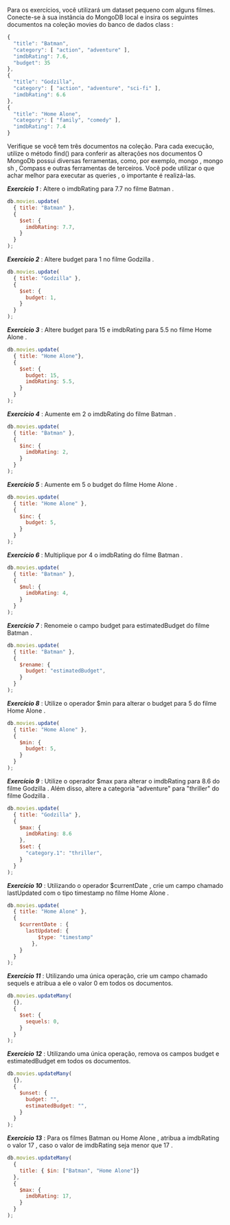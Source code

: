 Para os exercícios, você utilizará um dataset pequeno com alguns filmes.
Conecte-se à sua instância do MongoDB local e insira os seguintes documentos na coleção movies do banco de dados class :
```javascript
{
  "title": "Batman",
  "category": [ "action", "adventure" ],
  "imdbRating": 7.6,
  "budget": 35
},
{
  "title": "Godzilla",
  "category": [ "action", "adventure", "sci-fi" ],
  "imdbRating": 6.6
},
{
  "title": "Home Alone",
  "category": [ "family", "comedy" ],
  "imdbRating": 7.4
}
```

Verifique se você tem três documentos na coleção.
Para cada execução, utilize o método find() para conferir as alterações nos documentos
O MongoDb possui diversas ferramentas, como, por exemplo, mongo , mongo sh , Compass e outras ferramentas de terceiros. Você pode utilizar o que achar melhor para executar as queries , o importante é realizá-las.

***Exercício 1*** : Altere o imdbRating para 7.7 no filme Batman .
```javascript
db.movies.update(
  { title: "Batman" },
  {
    $set: {
      imdbRating: 7.7,
    }
  }
);
```
***Exercício 2*** : Altere budget para 1 no filme Godzilla .
```javascript
db.movies.update(
  { title: "Godzilla" },
  { 
    $set: {
      budget: 1,
    }
  }
);
```
***Exercício 3*** : Altere budget para 15 e imdbRating para 5.5 no filme Home Alone .
```javascript
db.movies.update(
  { title: "Home Alone"},
  {
    $set: {
      budget: 15,
      imdbRating: 5.5,
    }
  }
);
```
***Exercício 4*** : Aumente em 2 o imdbRating do filme Batman .
```javascript
db.movies.update(
  { title: "Batman" },
  {
    $inc: {
      imdbRating: 2,
    }
  }
);
```
***Exercício 5*** : Aumente em 5 o budget do filme Home Alone .
```javascript
db.movies.update(
  { title: "Home Alone" },
  {
    $inc: {
      budget: 5,
    }
  }
);
```
***Exercício 6*** : Multiplique por 4 o imdbRating do filme Batman .
```javascript
db.movies.update(
  { title: "Batman" },
  {
    $mul: {
      imdbRating: 4,
    }
  }
);
```
***Exercício 7*** : Renomeie o campo budget para estimatedBudget do filme Batman .
```javascript
db.movies.update(
  { title: "Batman" },
  {
    $rename: {
      budget: "estimatedBudget",
    }
  }
);
```
***Exercício 8*** : Utilize o operador $min para alterar o budget para 5 do filme Home Alone .
```javascript
db.movies.update(
  { title: "Home Alone" },
  {
    $min: {
      budget: 5,
    }
  }
);
```
***Exercício 9*** : Utilize o operador $max para alterar o imdbRating para 8.6 do filme Godzilla . Além disso, altere a categoria "adventure" para "thriller" do filme Godzilla .
```javascript
db.movies.update(
  { title: "Godzilla" },
  {
    $max: {
      imdbRating: 8.6
    },
    $set: {
      "category.1": "thriller",
    }
  }
);
```
***Exercício 10*** : Utilizando o operador $currentDate , crie um campo chamado lastUpdated com o tipo timestamp no filme Home Alone .
```javascript
db.movies.update(
  { title: "Home Alone" },
  {
    $currentDate : {
      lastUpdated: { 
          $type: "timestamp" 
        },
    }
  }
);
```
***Exercício 11*** : Utilizando uma única operação, crie um campo chamado sequels e atribua a ele o valor 0 em todos os documentos.
```javascript
db.movies.updateMany(
  {},
  {
    $set: {
      sequels: 0,
    }
  }
);
```
***Exercício 12*** : Utilizando uma única operação, remova os campos budget e estimatedBudget em todos os documentos.
```javascript
db.movies.updateMany(
  {},
  {
    $unset: {
      budget: "",
      estimatedBudget: "",
    }
  }
);
```
***Exercício 13*** : Para os filmes Batman ou Home Alone , atribua a imdbRating o valor 17 , caso o valor de imdbRating seja menor que 17 .
```javascript
db.movies.updateMany(
  {
    title: { $in: ["Batman", "Home Alone"]}
  },
  {
    $max: {
      imdbRating: 17,
    }
  }
);
```
